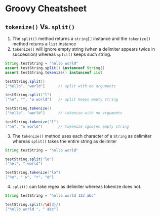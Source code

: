 # Groovy Cheatsheet

## `tokenize()` Vs. `split()`

1. The `split()` method returns a `string[]` instance and the `tokenize()` method returns a `list` instance
2. `tokenize()` will ignore empty string (when a delimiter appears twice in succession) whereas `split()` keeps such string.

```groovy
String testString = "hello world"
assert testString.split() instanceof String[]
assert testString.tokenize() instanceof List

testString.split()
["hello", "world"]      // split with no arguments

testString.split("l")
["he", "", "o world"]   // split keeps empty string

testString.tokenize()
["hello", "world"]      // tokenize with no arguments

testString.tokenize("l")
["he", "o world"]       // tokenize ignores empty string
```

3. The `tokenize()` method uses each character of a `String` as delimiter whereas `split()` takes the entire string as delimiter

```groovy
String testString = "hello world"

testString.split("lo")
["hel", " world"]

testString.tokenize("lo")
["he", " w", "r", "d"]
```

4. `split()` can take regex as delimiter whereas tokenize does not.

```groovy
String testString = "hello world 123 abc"

testString.split(/\d{3}/)
["hello world ", " abc"]
```